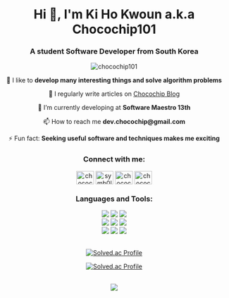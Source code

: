 <h1 align="center">Hi 👋, I'm Ki Ho Kwoun a.k.a Chocochip101</h1>
<h3 align="center">A student Software Developer from South Korea</h3>
 
<p align="center"> <img src="https://komarev.com/ghpvc/?username=chocochip101&label=Profile%20views&color=0e75b6&style=flat" alt="chocochip101" /> </p>

<div align="center">
 <p>🔭 I like to <b>develop many interesting things and solve algorithm problems</b></p>
 <p>📝 I regularly write articles on <a href="https://chocochip101.tistory.com/">Chocochip Blog</a></p>
 <p>🌱 I’m currently developing at <b>Software Maestro 13th</b></p>
 <p>📫 How to reach me <b>dev.chocochip@gmail.com</b></p>
 <p>⚡ Fun fact: <b>Seeking useful software and techniques makes me exciting</b></p>
</div>


<h3 align="center">Connect with me:</h3>
<p align="center">
<a href="https://kaggle.com/chocochip101" target="blank"><img align="center" src="https://cdn.jsdelivr.net/npm/simple-icons@3.0.1/icons/kaggle.svg" alt="chocochip101" height="30" width="40" /></a>
<a href="https://instagram.com/symb0l__0310" target="blank"><img align="center" src="https://cdn.jsdelivr.net/npm/simple-icons@3.0.1/icons/instagram.svg" alt="symb0l__0310" height="30" width="40" /></a>
<a href="https://codeforces.com/profile/chocochip" target="blank"><img align="center" src="https://cdn.jsdelivr.net/npm/simple-icons@3.0.1/icons/codeforces.svg" alt="chocochip" height="30" width="40" /></a>
<a href="https://www.leetcode.com/chocochip" target="blank"><img align="center" src="https://cdn.jsdelivr.net/npm/simple-icons@3.0.1/icons/leetcode.svg" alt="chocochip" height="30" width="40" /></a>
</p>

<h3 align="center">Languages and Tools:</h3>
<div align=center> 
  <img src="https://img.shields.io/badge/javascript-F7DF1E?style=for-the-badge&logo=javascript&logoColor=white"> 
  <img src="https://img.shields.io/badge/c++-00599C?style=for-the-badge&logo=c%2B%2B&logoColor=white">
  <img src="https://img.shields.io/badge/python-3776AB?style=for-the-badge&logo=python&logoColor=white"> 
  <br>
  
  
  <img src="https://img.shields.io/badge/vue.js-4FC08D?style=for-the-badge&logo=vue.js&logoColor=white"> 
  <img src="https://img.shields.io/badge/node.js-339933?style=for-the-badge&logo=node.js&logoColor=white">
  <img src="https://img.shields.io/badge/flask-000000?style=for-the-badge&logo=flask&logoColor=white">
   <br>
 
  <img src="https://img.shields.io/badge/pytorch-EE4C2C?style=for-the-badge&logo=PyTorch&logoColor=white"> 
  <img src="https://img.shields.io/badge/tensorflow-FF6F00?style=for-the-badge&logo=tensorflow&logoColor=white"> 
  <img src="https://img.shields.io/badge/keras-D00000?style=for-the-badge&logo=keras&logoColor=white">
  <br>

  <br>
 
</div>

<div align="center">

 [![Solved.ac Profile](http://mazassumnida.wtf/api/mini/generate_badge?boj=chocochip101)](https://solved.ac/chocochip101)
 

 [![Solved.ac Profile](http://mazassumnida.wtf/api/mini/generate_badge?boj=kiho1998)](https://solved.ac/kiho1998)

<!--  <br><br>
<img src="https://github-readme-stats.vercel.app/api?username=chocochip101&theme=algolia&show_icons=true1"> -->
 <br>
<img src="https://github-readme-streak-stats.herokuapp.com?user=chocochip101&theme=radical&hide_border=true&date_format=M%20j%5B%2C%20Y%5D">
<!--  <br><br>
<img src="https://github-readme-stats.vercel.app/api/top-langs/?username=chocochip101&layout=compact"> -->

</div>
&nbsp;


 
<!--
**Chocochip101/Chocochip101** is a ✨ _special_ ✨ repository because its `README.md` (this file) appears on your GitHub profile.

Here are some ideas to get you started:

- 🔭 I’m currently working on ...
- 🌱 I’m currently learning ...
- 👯 I’m looking to collaborate on ...
- 🤔 I’m looking for help with ...
- 💬 Ask me about ...
- 📫 How to reach me: ...
- 😄 Pronouns: ...
- ⚡ Fun fact: ...
-->
